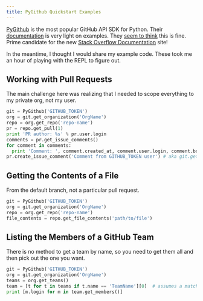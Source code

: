 ```yaml
---
title: PyGithub Quickstart Examples
---
```


[PyGithub](https://github.com/PyGithub/PyGithub) is the most popular GitHub API
SDK for Python. Their [documentation](http://pygithub.readthedocs.io/en/stable/introduction.html)
is very light on examples. They [seem to think](https://github.com/PyGithub/PyGithub/issues/321)
this is fine. Prime candidate for the new
[Stack Overflow Documentation](http://stackoverflow.com/tour/documentation) site!

In the meantime, I thought I would share my example code. These took me an hour
of playing with the REPL to figure out.

## Working with Pull Requests

The main challenge here was realizing that I needed to scope everything to
my private org, not my user.

```python
git = PyGithub('GITHUB_TOKEN')
org = git.get_organization('OrgName')
repo = org.get_repo('repo-name')
pr = repo.get_pull(1)
print 'PR author: %s' % pr.user.login
comments = pr.get_issue_comments()
for comment in comments:
  print 'Comment: ', comment.created_at, comment.user.login, comment.body
pr.create_issue_comment('Comment from GITHUB_TOKEN user') # aka git.get_user()
```

## Getting the Contents of a File

From the default branch, not a particular pull request.

```python
git = PyGithub('GITHUB_TOKEN')
org = git.get_organization('OrgName')
repo = org.get_repo('repo-name')
file_contents = repo.get_file_contents('path/to/file')
```

## Listing the Members of a GitHub Team

There is no method to get a team by name, so you need to get them all and
then pick out the one you want.

```python
git = PyGithub('GITHUB_TOKEN')
org = git.get_organization('OrgName')
teams = org.get_teams()
team = [t for t in teams if t.name == 'TeamName'][0]  # assumes a match
print [m.login for m in team.get_members()]
```
